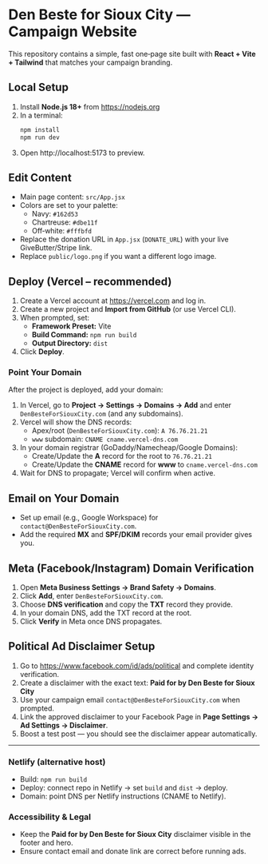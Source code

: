 # Den Beste for Sioux City — Campaign Website

This repository contains a simple, fast one‑page site built with **React + Vite + Tailwind** that matches your campaign branding.

## Local Setup
1. Install **Node.js 18+** from https://nodejs.org
2. In a terminal:
   ```bash
   npm install
   npm run dev
   ```
3. Open http://localhost:5173 to preview.

## Edit Content
- Main page content: `src/App.jsx`
- Colors are set to your palette:
  - Navy: `#162d53`
  - Chartreuse: `#dbe11f`
  - Off‑white: `#fffbfd`
- Replace the donation URL in `App.jsx` (`DONATE_URL`) with your live GiveButter/Stripe link.
- Replace `public/logo.png` if you want a different logo image.

## Deploy (Vercel – recommended)
1. Create a Vercel account at https://vercel.com and log in.
2. Create a new project and **Import from GitHub** (or use Vercel CLI).
3. When prompted, set:
   - **Framework Preset:** Vite
   - **Build Command:** `npm run build`
   - **Output Directory:** `dist`
4. Click **Deploy**.

### Point Your Domain
After the project is deployed, add your domain:
1. In Vercel, go to **Project → Settings → Domains → Add** and enter `DenBesteForSiouxCity.com` (and any subdomains).
2. Vercel will show the DNS records:
   - Apex/root (`DenBesteForSiouxCity.com`): `A 76.76.21.21`
   - `www` subdomain: `CNAME cname.vercel-dns.com`
3. In your domain registrar (GoDaddy/Namecheap/Google Domains):
   - Create/Update the **A** record for the root to `76.76.21.21`
   - Create/Update the **CNAME** record for **www** to `cname.vercel-dns.com`
4. Wait for DNS to propagate; Vercel will confirm when active.

## Email on Your Domain
- Set up email (e.g., Google Workspace) for `contact@DenBesteForSiouxCity.com`.
- Add the required **MX** and **SPF/DKIM** records your email provider gives you.

## Meta (Facebook/Instagram) Domain Verification
1. Open **Meta Business Settings → Brand Safety → Domains**.
2. Click **Add**, enter `DenBesteForSiouxCity.com`.
3. Choose **DNS verification** and copy the **TXT** record they provide.
4. In your domain DNS, add the TXT record at the root.
5. Click **Verify** in Meta once DNS propagates.

## Political Ad Disclaimer Setup
1. Go to https://www.facebook.com/id/ads/political and complete identity verification.
2. Create a disclaimer with the exact text:
   **Paid for by Den Beste for Sioux City**
3. Use your campaign email `contact@DenBesteForSiouxCity.com` when prompted.
4. Link the approved disclaimer to your Facebook Page in **Page Settings → Ad Settings → Disclaimer**.
5. Boost a test post — you should see the disclaimer appear automatically.

---

### Netlify (alternative host)
- Build: `npm run build`
- Deploy: connect repo in Netlify → set `build` and `dist` → deploy.
- Domain: point DNS per Netlify instructions (CNAME to Netlify).

### Accessibility & Legal
- Keep the **Paid for by Den Beste for Sioux City** disclaimer visible in the footer and hero.
- Ensure contact email and donate link are correct before running ads.
